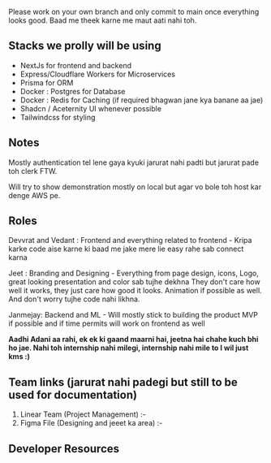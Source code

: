 Please work on your own branch and only commit to main once everything looks good. Baad me theek karne me maut aati nahi toh.

## Stacks we prolly will be using
- NextJs for frontend and backend
- Express/Cloudflare Workers for Microservices
- Prisma for ORM
- Docker : Postgres for Database
- Docker : Redis for Caching (if required bhagwan jane kya banane aa jae)
- Shadcn / Aceternity UI whenever possible
- Tailwindcss for styling

## Notes
Mostly authentication tel lene gaya kyuki jarurat nahi padti but jarurat pade toh clerk FTW.

Will try to show demonstration mostly on local but agar vo bole toh host kar denge AWS pe.

## Roles
Devvrat and Vedant : Frontend and everything related to frontend -
Kripa karke code aise karne ki baad me jake mere lie easy rahe sab connect karna

Jeet : Branding and Designing -
Everything from page design, icons, Logo, great looking presentation and color sab tujhe dekhna
They don't care how well it works, they just care how good it looks.
Animation if possible as well.
And don't worry tujhe code nahi likhna.

Janmejay: Backend and ML -
Will mostly stick to building the product MVP if possible and if time permits will work on frontend as well

**Aadhi Adani aa rahi, ek ek ki gaand maarni hai, jeetna hai chahe kuch bhi ho jae. Nahi toh internship nahi milegi, internship nahi mile to I wil just kms :)**

## Team links (jarurat nahi padegi but still to be used for documentation)
1. Linear Team (Project Management) :- 
2. Figma File (Designing and jeeet ka area) :- 

## Developer Resources

